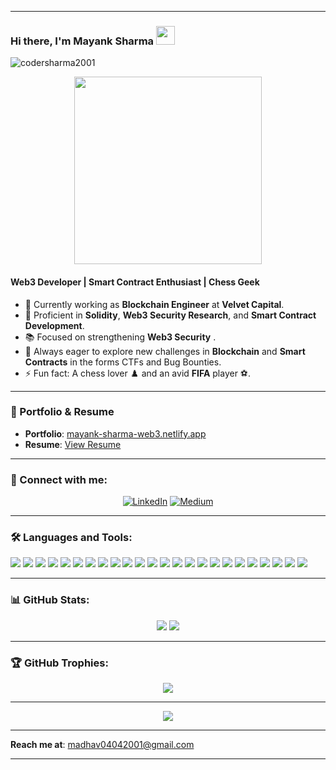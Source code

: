 

---

### Hi there, I'm **Mayank Sharma** <img src="https://media.giphy.com/media/hvRJCLFzcasrR4ia7z/giphy.gif" width="30px">

<p align="left"> <img src="https://komarev.com/ghpvc/?username=codersharma2001&label=Profile%20Views&color=brightgreen&style=flat-square" alt="codersharma2001" /> </p>

<div align="center">
  <img src="https://user-images.githubusercontent.com/71527935/135982367-07a5fc17-5b45-4011-b0e1-9de795780450.gif" width="300px">
</div>

#### **Web3 Developer | Smart Contract Enthusiast | Chess Geek**

- 🔭 Currently working as **Blockchain Engineer** at **Velvet Capital**.
- 🌱 Proficient in **Solidity**, **Web3 Security Research**, and **Smart Contract Development**.
- 📚 Focused on strengthening **Web3 Security** .
- 💬 Always eager to explore new challenges in **Blockchain** and **Smart Contracts** in the forms CTFs and Bug Bounties. 
- ⚡ Fun fact: A chess lover ♟️ and an avid **FIFA** player ⚽.

---

### 🚀 Portfolio & Resume

- **Portfolio**: [mayank-sharma-web3.netlify.app](https://mayank-sharma-web3.netlify.app/)
- **Resume**: [View Resume](https://drive.google.com/file/d/1LfZdN4VFwXt7cYNYlMmDx8PRWmqZ9LTM/view?usp=sharing)

---

### 🔗 Connect with me:

<p align="center">
  <a href="https://www.linkedin.com/in/mayank-sharma-b69375206/"><img alt="LinkedIn" src="https://img.shields.io/badge/LinkedIn-Mayank%20Sharma-blue?style=flat-square&logo=linkedin"></a>
  <a href="https://medium.com/@madhav04042001"><img alt="Medium" src="https://img.shields.io/badge/Medium-Mayank%20Sharma-black?style=flat-square&logo=medium"></a>
</p>

---

### 🛠️ **Languages and Tools:**

<p align="left">
  <img src="https://img.shields.io/badge/-Solidity-363636?style=flat-square&logo=solidity&logoColor=white" />
  <img src="https://img.shields.io/badge/-Web3.js-F16822?style=flat-square&logo=web3.js&logoColor=white" />
  <img src="https://img.shields.io/badge/-Ethers.js-3399FF?style=flat-square&logo=ethereum&logoColor=white" />
  <img src="https://img.shields.io/badge/-JavaScript-F7DF1E?style=flat-square&logo=javascript&logoColor=black" />
  <img src="https://img.shields.io/badge/-TypeScript-3178C6?style=flat-square&logo=typescript&logoColor=white" />
  <img src="https://img.shields.io/badge/-Rust-000000?style=flat-square&logo=rust&logoColor=white" />
  <img src="https://img.shields.io/badge/-C++-00599C?style=flat-square&logo=cplusplus&logoColor=white" />
  <img src="https://img.shields.io/badge/-Python-3776AB?style=flat-square&logo=python&logoColor=white" />
  <img src="https://img.shields.io/badge/-Hardhat-F6F5F4?style=flat-square&logo=hardhat" />
  <img src="https://img.shields.io/badge/-Truffle-5E4723?style=flat-square&logo=truffle" />
  <img src="https://img.shields.io/badge/-Ganache-333333?style=flat-square&logo=ganache" />
  <img src="https://img.shields.io/badge/-Foundry-000000?style=flat-square&logo=foundry" />
  <img src="https://img.shields.io/badge/-Node.js-339933?style=flat-square&logo=node.js&logoColor=white" />
  <img src="https://img.shields.io/badge/-Express.js-000000?style=flat-square&logo=express" />
  <img src="https://img.shields.io/badge/-React-61DAFB?style=flat-square&logo=react&logoColor=black" />
  <img src="https://img.shields.io/badge/-Next.js-000000?style=flat-square&logo=next.js&logoColor=white" />
  <img src="https://img.shields.io/badge/-MongoDB-4EA94B?style=flat-square&logo=mongodb&logoColor=white" />
  <img src="https://img.shields.io/badge/-PostgreSQL-336791?style=flat-square&logo=postgresql&logoColor=white" />
  <img src="https://img.shields.io/badge/-IPFS-65C2CB?style=flat-square&logo=ipfs" />
  <img src="https://img.shields.io/badge/-Ethereum-3C3C3D?style=flat-square&logo=ethereum&logoColor=white" />
  <img src="https://img.shields.io/badge/-Binance_Smart_Chain-F0B90B?style=flat-square&logo=binance" />
  <img src="https://img.shields.io/badge/-Polygon-7B3FE4?style=flat-square&logo=polygon" />
  <img src="https://img.shields.io/badge/-Solana-000000?style=flat-square&logo=solana" />
  <img src="https://img.shields.io/badge/-Rust-000000?style=flat-square&logo=rust&logoColor=white" />

</p>

---

### 📊 **GitHub Stats:**

<p align="center">
  <img src="https://github-readme-stats.vercel.app/api?username=codersharma2001&theme=merko&show_icons=true&hide_border=true" />
  <img src="https://github-readme-streak-stats.herokuapp.com/?user=codersharma2001&theme=merko&hide_border=true" />
</p>

---

### 🏆 **GitHub Trophies:**

<p align="center">
  <img src="https://github-profile-trophy.vercel.app/?username=codersharma2001&theme=darkhub&no-bg=true&no-frame=true&row=1&column=5" />
</p>

---

<p align="center">
  <img src="https://github-readme-activity-graph.vercel.app/graph?username=codersharma2001&bg_color=000000&color=00FF00&line=00FF00&point=FFFFFF&hide_border=true" />
</p>

---

**Reach me at**: [madhav04042001@gmail.com](mailto:madhav04042001@gmail.com)

---

